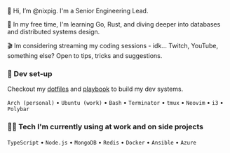 👋 Hi, I’m @nixpig. I'm a Senior Engineering Lead. 

🌱 In my free time, I'm learning Go, Rust, and diving deeper into databases and distributed systems design.

🎬 Im considering streaming my coding sessions - idk... Twitch, YouTube, something else? Open to tips, tricks and suggestions.

### 🐧 Dev set-up

Checkout my [dotfiles](https://github.com/nixpig/dotfiles) and [playbook](https://github.com/nixpig/playbook) to build my dev systems.

`Arch (personal)` • `Ubuntu (work)` • `Bash` • `Terminator` • `tmux` • `Neovim` • `i3` • `Polybar`

### 👨‍💻 Tech I'm currently using at work and on side projects

`TypeScript` • `Node.js` • `MongoDB` • `Redis` • `Docker` • `Ansible` • `Azure`

<!---
nixpig/nixpig is a ✨ special ✨ repository because its `README.md` (this file) appears on your GitHub profile.
You can click the Preview link to take a look at your changes.
--->
